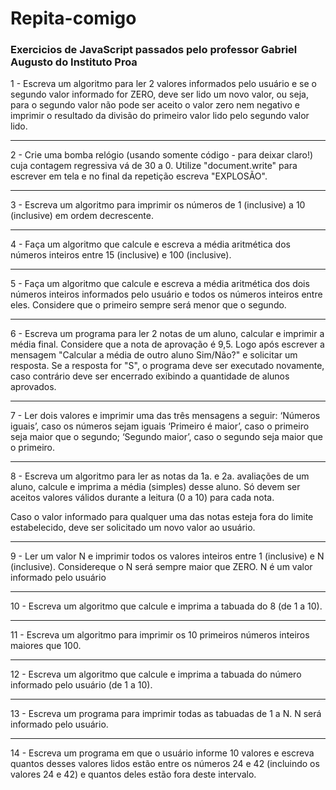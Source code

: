 # Repita-comigo

<h3>Exercicios de JavaScript passados pelo professor Gabriel Augusto do Instituto Proa</h3>

<p>1 - Escreva um algoritmo para ler 2 valores informados pelo usuário e se o segundo valor informado for ZERO, deve ser lido um novo valor, ou seja, para o segundo valor não pode ser aceito o valor zero nem negativo e imprimir o resultado da divisão do primeiro valor lido pelo segundo valor lido.</p>

<hr>

<p>2 - Crie uma bomba relógio (usando somente código - para deixar claro!) cuja contagem regressiva vá de 30 a 0. Utilize "document.write" para escrever em tela e no final da repetição escreva "EXPLOSÃO".</p>

<hr>

<p>3 - Escreva um algoritmo para imprimir os números de 1 (inclusive) a 10 (inclusive) em ordem decrescente.</p>

<hr>

<p>4 - Faça um algoritmo que calcule e escreva a média aritmética dos números inteiros entre 15 (inclusive) e 100 (inclusive).</p>

<hr>

<p>5 - Faça um algoritmo que calcule e escreva a média aritmética dos dois números inteiros informados pelo usuário e todos os números inteiros entre eles. Considere que o primeiro sempre será menor que o segundo.</p>

<hr>

<p>6 - Escreva um programa para ler 2 notas de um aluno, calcular e imprimir a média final. Considere que a nota de aprovação é 9,5. Logo após escrever a mensagem "Calcular a média de outro aluno Sim/Não?" e solicitar um resposta. Se a resposta for "S", o programa deve ser executado novamente, caso contrário deve ser encerrado exibindo a quantidade de alunos aprovados.</p>

<hr>

<p>7 - Ler dois valores e imprimir uma das três mensagens a seguir:
‘Números iguais’, caso os números sejam iguais
‘Primeiro é maior’, caso o primeiro seja maior que o segundo;
‘Segundo maior’, caso o segundo seja maior que o primeiro.</p>

<hr>

<p>8 - Escreva um algoritmo para ler as notas da 1a. e 2a. avaliações de um aluno, calcule e imprima a média (simples) desse aluno. Só devem ser aceitos valores válidos durante a leitura (0 a 10) para cada nota.</p>
Caso o valor informado para qualquer uma das notas esteja fora do limite estabelecido, deve ser solicitado um novo valor ao usuário. </p>

<hr>

<p>9 - Ler um valor N e imprimir todos os valores inteiros entre 1 (inclusive) e N (inclusive). Considereque o N será sempre maior que ZERO.
N  é um valor informado pelo usuário</p>

<hr>

<p>10 - Escreva um algoritmo que calcule e imprima a tabuada do 8 (de 1 a 10).</p>

<hr>

<p>11 - Escreva um algoritmo para imprimir os 10 primeiros números inteiros maiores que 100.</p>

<hr>

<p>12 - Escreva um algoritmo que calcule e imprima a tabuada do número informado pelo usuário (de 1 a 10).</p>

<hr>

<p>13 - Escreva um programa para imprimir todas as tabuadas de 1 a N. N será informado pelo usuário.</p>

<hr>
<p>14 - Escreva um programa em que o usuário informe 10 valores e escreva quantos desses valores lidos estão entre os números 24 e 42 (incluindo os valores 24 e 42) e quantos deles estão fora deste intervalo.</p>
